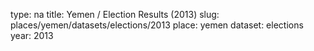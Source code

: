 type: na
title: Yemen / Election Results (2013)
slug: places/yemen/datasets/elections/2013
place: yemen
dataset: elections
year: 2013
